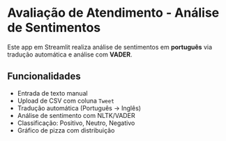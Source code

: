# Avaliação de Atendimento - Análise de Sentimentos

Este app em Streamlit realiza análise de sentimentos em **português** via tradução automática e análise com **VADER**.

## Funcionalidades

- Entrada de texto manual
- Upload de CSV com coluna `Tweet`
- Tradução automática (Português → Inglês)
- Análise de sentimento com NLTK/VADER
- Classificação: Positivo, Neutro, Negativo
- Gráfico de pizza com distribuição
